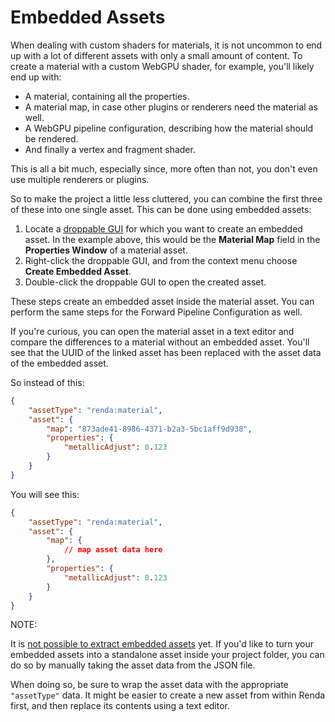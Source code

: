 # Embedded Assets

When dealing with custom shaders for materials, it is not uncommon to end up
with a lot of different assets with only a small amount of content. To create a
material with a custom WebGPU shader, for example, you'll likely end up with:

- A material, containing all the properties.
- A material map, in case other plugins or renderers need the material as well.
- A WebGPU pipeline configuration, describing how the material should be
  rendered.
- And finally a vertex and fragment shader.

This is all a bit much, especially since, more often than not, you don't even
use multiple renderers or plugins.

So to make the project a little less cluttered, you can combine the first three
of these into one single asset. This can be done using embedded assets:

1. Locate a [droppable GUI](../interface/droppable-gui.md) for which you want to
   create an embedded asset. In the example above, this would be the **Material
   Map** field in the **Properties Window** of a material asset.
2. Right-click the droppable GUI, and from the context menu choose **Create
   Embedded Asset**.
3. Double-click the droppable GUI to open the created asset.

These steps create an embedded asset inside the material asset. You can perform
the same steps for the Forward Pipeline Configuration as well.

If you're curious, you can open the material asset in a text editor and compare
the differences to a material without an embedded asset. You'll see that the
UUID of the linked asset has been replaced with the asset data of the embedded
asset.

So instead of this:

```json
{
	"assetType": "renda:material",
	"asset": {
		"map": "873ade41-8986-4371-b2a3-5bc1aff9d938",
		"properties": {
			"metallicAdjust": 0.123
		}
	}
}
```

You will see this:

```json
{
	"assetType": "renda:material",
	"asset": {
		"map": {
			// map asset data here
		},
		"properties": {
			"metallicAdjust": 0.123
		}
	}
}
```

NOTE:

It is
[not possible to extract embedded assets](https://github.com/rendajs/Renda/issues/568)
yet. If you'd like to turn your embedded assets into a standalone asset inside
your project folder, you can do so by manually taking the asset data from the
JSON file.

When doing so, be sure to wrap the asset data with the appropriate `"assetType"`
data. It might be easier to create a new asset from within Renda first, and then
replace its contents using a text editor.
